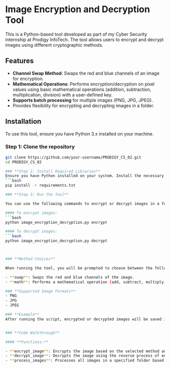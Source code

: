 # Image Encryption and Decryption Tool

This is a Python-based tool developed as part of my Cyber Security internship at Prodigy InfoTech. The tool allows users to encrypt and decrypt images using different cryptographic methods.

## Features
- **Channel Swap Method**: Swaps the red and blue channels of an image for encryption.
- **Mathematical Operations**: Performs encryption/decryption on pixel values using basic mathematical operations (addition, subtraction, multiplication, division) with a user-defined key.
- **Supports batch processing** for multiple images (PNG, JPG, JPEG).
- Provides flexibility for encrypting and decrypting images in a folder.

## Installation
To use this tool, ensure you have Python 3.x installed on your machine.

### Step 1: Clone the repository
```bash
git clone https://github.com/your-username/PRODIGY_CS_02.git
cd PRODIGY_CS_02

### **Step 2: Install Required Libraries**
Ensure you have Python installed on your system. Install the necessary libraries by running:
```bash
pip install -r requirements.txt

### **Step 3: Run the Tool**

You can use the following commands to encrypt or decrypt images in a folder.

#### To encrypt images:
```bash
python image_encryption_decryption.py encrypt

#### To decrypt images:
```bash
python image_encryption_decryption.py decrypt



### **Method Choices**

When running the tool, you will be prompted to choose between the following encryption methods:

- **swap**: Swaps the red and blue channels of the image.
- **math**: Performs a mathematical operation (add, subtract, multiply, divide) with a user-defined key.

### **Supported Image Formats**
- PNG
- JPG
- JPEG

### **Example**
After running the script, encrypted or decrypted images will be saved in the `output_images` folder.


### **Code Walkthrough**

#### **Functions:**

- **encrypt_image**: Encrypts the image based on the selected method and key.
- **decrypt_image**: Decrypts the image using the reverse process of encryption.
- **process_images**: Processes all images in a specified folder based on the chosen action (encrypt or decrypt).



